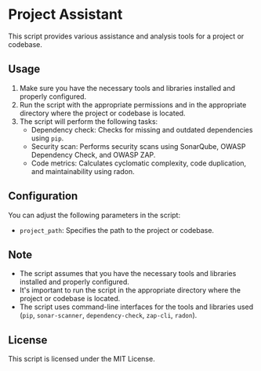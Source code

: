 # Project Assistant

This script provides various assistance and analysis tools for a project or codebase.

## Usage

1. Make sure you have the necessary tools and libraries installed and properly configured.
2. Run the script with the appropriate permissions and in the appropriate directory where the project or codebase is located.
3. The script will perform the following tasks:
   - Dependency check: Checks for missing and outdated dependencies using `pip`.
   - Security scan: Performs security scans using SonarQube, OWASP Dependency Check, and OWASP ZAP.
   - Code metrics: Calculates cyclomatic complexity, code duplication, and maintainability using radon.

## Configuration

You can adjust the following parameters in the script:
- `project_path`: Specifies the path to the project or codebase.

## Note

- The script assumes that you have the necessary tools and libraries installed and properly configured.
- It's important to run the script in the appropriate directory where the project or codebase is located.
- The script uses command-line interfaces for the tools and libraries used (`pip`, `sonar-scanner`, `dependency-check`, `zap-cli`, `radon`).

## License

This script is licensed under the MIT License.
